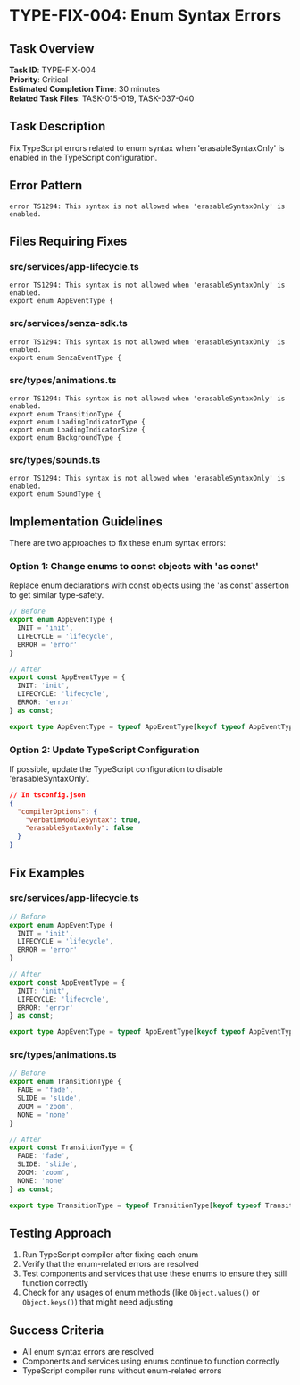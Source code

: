 # TYPE-FIX-004: Enum Syntax Errors

## Task Overview
**Task ID**: TYPE-FIX-004  
**Priority**: Critical  
**Estimated Completion Time**: 30 minutes  
**Related Task Files**: TASK-015-019, TASK-037-040

## Task Description
Fix TypeScript errors related to enum syntax when 'erasableSyntaxOnly' is enabled in the TypeScript configuration.

## Error Pattern
```
error TS1294: This syntax is not allowed when 'erasableSyntaxOnly' is enabled.
```

## Files Requiring Fixes

### src/services/app-lifecycle.ts
```
error TS1294: This syntax is not allowed when 'erasableSyntaxOnly' is enabled.
export enum AppEventType {
```

### src/services/senza-sdk.ts
```
error TS1294: This syntax is not allowed when 'erasableSyntaxOnly' is enabled.   
export enum SenzaEventType {
```

### src/types/animations.ts
```
error TS1294: This syntax is not allowed when 'erasableSyntaxOnly' is enabled.
export enum TransitionType {
export enum LoadingIndicatorType {
export enum LoadingIndicatorSize {
export enum BackgroundType {
```

### src/types/sounds.ts
```
error TS1294: This syntax is not allowed when 'erasableSyntaxOnly' is enabled.
export enum SoundType {
```

## Implementation Guidelines

There are two approaches to fix these enum syntax errors:

### Option 1: Change enums to const objects with 'as const'

Replace enum declarations with const objects using the 'as const' assertion to get similar type-safety.

```typescript
// Before
export enum AppEventType {
  INIT = 'init',
  LIFECYCLE = 'lifecycle',
  ERROR = 'error'
}

// After
export const AppEventType = {
  INIT: 'init',
  LIFECYCLE: 'lifecycle',
  ERROR: 'error'
} as const;

export type AppEventType = typeof AppEventType[keyof typeof AppEventType];
```

### Option 2: Update TypeScript Configuration

If possible, update the TypeScript configuration to disable 'erasableSyntaxOnly'.

```json
// In tsconfig.json
{
  "compilerOptions": {
    "verbatimModuleSyntax": true,
    "erasableSyntaxOnly": false
  }
}
```

## Fix Examples

### src/services/app-lifecycle.ts
```typescript
// Before
export enum AppEventType {
  INIT = 'init',
  LIFECYCLE = 'lifecycle',
  ERROR = 'error'
}

// After
export const AppEventType = {
  INIT: 'init',
  LIFECYCLE: 'lifecycle',
  ERROR: 'error'
} as const;

export type AppEventType = typeof AppEventType[keyof typeof AppEventType];
```

### src/types/animations.ts
```typescript
// Before
export enum TransitionType {
  FADE = 'fade',
  SLIDE = 'slide',
  ZOOM = 'zoom',
  NONE = 'none'
}

// After
export const TransitionType = {
  FADE: 'fade',
  SLIDE: 'slide',
  ZOOM: 'zoom',
  NONE: 'none'
} as const;

export type TransitionType = typeof TransitionType[keyof typeof TransitionType];
```

## Testing Approach
1. Run TypeScript compiler after fixing each enum
2. Verify that the enum-related errors are resolved
3. Test components and services that use these enums to ensure they still function correctly
4. Check for any usages of enum methods (like `Object.values()` or `Object.keys()`) that might need adjusting

## Success Criteria
- All enum syntax errors are resolved
- Components and services using enums continue to function correctly
- TypeScript compiler runs without enum-related errors 